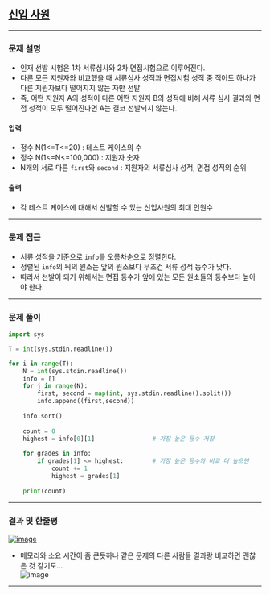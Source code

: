
## [신입 사원](https://www.acmicpc.net/problem/1946)
---

### 문제 설명
- 인재 선발 시험은 1차 서류심사와 2차 면접시험으로 이루어진다.
- 다른 모든 지원자와 비교했을 때 서류심사 성적과 면접시험 성적 중 적어도 하나가 다른 지원자보다 떨어지지 않는 자만 선발
- 즉, 어떤 지원자 A의 성적이 다른 어떤 지원자 B의 성적에 비해 서류 심사 결과와 면접 성적이 모두 떨어진다면 A는 결코 선발되지 않는다.

#### 입력
- 정수 N(1<=T<=20) : 테스트 케이스의 수
- 정수 N(1<=N<=100,000) : 지원자 숫자
- N개의 서로 다른 `first`와 `second` : 지원자의 서류심사 성적, 면접 성적의 순위
#### 출력
- 각 테스트 케이스에 대해서 선발할 수 있는 신입사원의 최대 인원수
---

### 문제 접근
- 서류 성적을 기준으로 `info`를 오름차순으로 정렬한다. 
- 정렬된 `info`의 뒤의 원소는 앞의 원소보다 무조건 서류 성적 등수가 낮다. 
- 따라서 선발이 되기 위해서는 면접 등수가 앞에 있는 모든 원소들의 등수보다 높아야 한다.
---

### 문제 풀이
``` Python
import sys

T = int(sys.stdin.readline())

for i in range(T):
    N = int(sys.stdin.readline())
    info = []
    for j in range(N):
        first, second = map(int, sys.stdin.readline().split())
        info.append((first,second))
    
    info.sort()
    
    count = 0
    highest = info[0][1]                # 가장 높은 등수 저장
    
    for grades in info:
        if grades[1] <= highest:        # 가장 높은 등수와 비교 더 높으면
            count += 1
            highest = grades[1]
    
    print(count)
```
---

### 결과 및 한줄평
[![image](https://user-images.githubusercontent.com/54929223/148310535-3f4bcb40-df2c-4db6-a799-cd2558fdcfcd.png)](https://www.acmicpc.net/source/37135730)
- 메모리와 소요 시간이 좀 큰듯하나 같은 문제의 다른 사람들 결과랑 비교하면 괜찮은 것 같기도...  
![image](https://user-images.githubusercontent.com/54929223/148310481-aef1af14-db28-47d6-b0b4-d1d464a3d269.png)


---